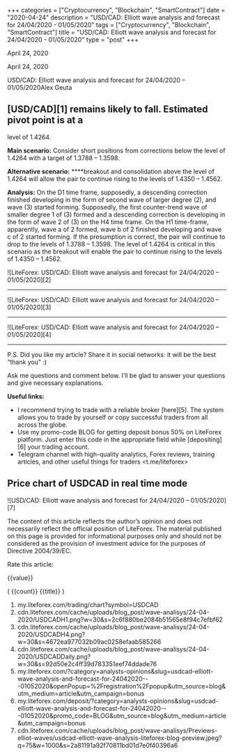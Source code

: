 +++
categories = ["Cryptocurrency", "Blockchain", "SmartContract"]
date = "2020-04-24"
description = "USD/CAD: Elliott wave analysis and forecast for 24/04/2020 - 01/05/2020"
tags = ["Cryptocurrency", "Blockchain", "SmartContract"]
title = "USD/CAD: Elliott wave analysis and forecast for 24/04/2020 - 01/05/2020"
type = "post"
+++

April 24, 2020

April 24, 2020

USD/CAD: Elliott wave analysis and forecast for 24/04/2020 –
01/05/2020Alex Geuta

## [USD/CAD][1] remains likely to fall. Estimated pivot point is at a
level of 1.4264.

 **Main scenario:** Consider short positions from corrections below the
level of 1.4264 with a target of 1.3788 – 1.3598.

 **Alternative scenario:** ****breakout and consolidation above the
level of 1.4264 will allow the pair to continue rising to the levels of
1.4350 – 1.4562.

 **Analysis:** On the D1 time frame, supposedly, a descending correction
finished developing in the form of second wave of larger degree (2), and
wave (3) started forming. Supposedly, the first counter-trend wave of
smaller degree 1 of (3) formed and a descending correction is developing
in the form of wave 2 of (3) on the H4 time frame. On the H1 time-frame,
apparently, wave a of 2 formed, wave b of 2 finished developing and wave
c of 2 started forming. If the presumption is correct, the pair will
continue to drop to the levels of 1.3788 – 1.3598. The level of 1.4264
is critical in this scenario as the breakout will enable the pair to
continue rising to the levels of 1.4350 – 1.4562.

![LiteForex: USD/CAD: Elliott wave analysis and forecast for 24/04/2020
– 01/05/2020][2]

* * *

![LiteForex: USD/CAD: Elliott wave analysis and forecast for 24/04/2020
– 01/05/2020][3]

* * *

![LiteForex: USD/CAD: Elliott wave analysis and forecast for 24/04/2020
– 01/05/2020][4]

* * *

P.S. Did you like my article? Share it in social networks: it will be
the best “thank you" :)

Ask me questions and comment below. I’ll be glad to answer your
questions and give necessary explanations.

 **Useful links:**

  * I recommend trying to trade with a reliable broker [here][5]. The system allows you to trade by yourself or copy successful traders from all across the globe.
  * Use my promo-code BLOG for getting deposit bonus 50% on LiteForex platform. Just enter this code in the appropriate field while [depositing][6] your trading account.
  * Telegram channel with high-quality analytics, Forex reviews, training articles, and other useful things for traders <t.me/liteforex>

## Price chart of USDCAD in real time mode

![USD/CAD: Elliott wave analysis and forecast for 24/04/2020 –
01/05/2020][7]

The content of this article reflects the author’s opinion and does not
necessarily reflect the official position of LiteForex. The material
published on this page is provided for informational purposes only and
should not be considered as the provision of investment advice for the
purposes of Directive 2004/39/EC.

Rate this article:

{{value}}

( {{count}} {{title}} )

   1. my.liteforex.com/trading/chart?symbol=USDCAD
   2. cdn.liteforex.com/cache/uploads/blog_post/wave-analisys/24-04-2020/USDCADH1.png?w=30&s=2c6f880be2084b51565e8f94c7efbf62
   3. cdn.liteforex.com/cache/uploads/blog_post/wave-analisys/24-04-2020/USDCADH4.png?w=30&s=4672ea977032b09ac0258efaab585266
   4. cdn.liteforex.com/cache/uploads/blog_post/wave-analisys/24-04-2020/USDCADDaily.png?w=30&s=92d50e2c4ff39d783351eef74ddade76
   5. my.liteforex.com/?category=analysts-opinions&slug=usdcad-elliott-wave-analysis-and-forecast-for-24042020---01052020&openPopup=%2Fregistration%2Fpopup&utm_source=blog&utm_medium=article&utm_campaign=bonus
   6. my.liteforex.com/deposit/?category=analysts-opinions&slug=usdcad-elliott-wave-analysis-and-forecast-for-24042020---01052020&promo_code=BLOG&utm_source=blog&utm_medium=article&utm_campaign=bonus
   7. cdn.liteforex.com/cache/uploads/blog_post/wave-analisys/Previews-elliot-waves/usdcad-elliott-wave-analysis-liteforex-blog-preview.jpeg?q=75&w=1000&s=2a81191a92f70811bd01d7e0f40396a6
